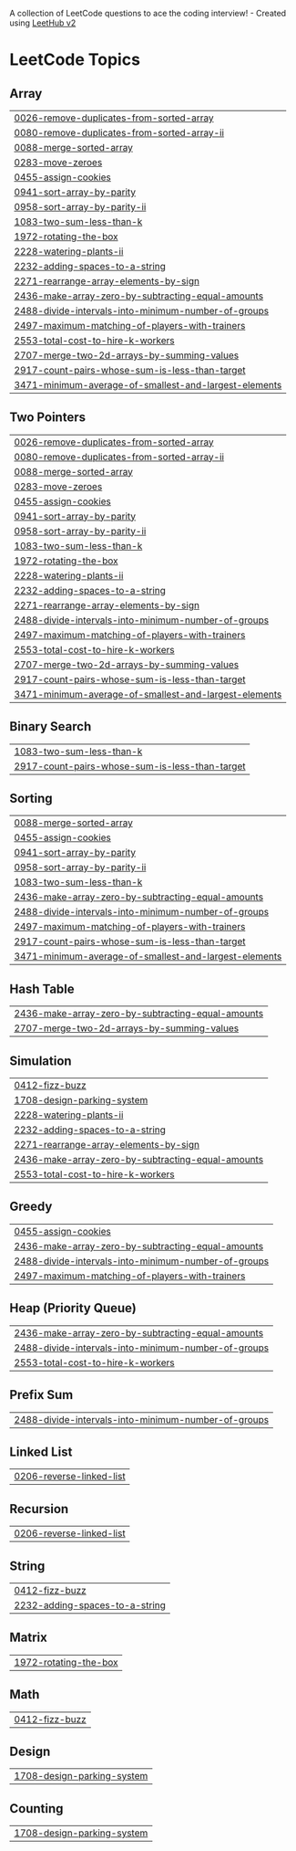 A collection of LeetCode questions to ace the coding interview! - Created using [LeetHub v2](https://github.com/arunbhardwaj/LeetHub-2.0)
<!---LeetCode Topics Start-->
# LeetCode Topics
## Array
|  |
| ------- |
| [0026-remove-duplicates-from-sorted-array](https://github.com/akshitdsa/DSA/tree/master/0026-remove-duplicates-from-sorted-array) |
| [0080-remove-duplicates-from-sorted-array-ii](https://github.com/akshitdsa/DSA/tree/master/0080-remove-duplicates-from-sorted-array-ii) |
| [0088-merge-sorted-array](https://github.com/akshitdsa/DSA/tree/master/0088-merge-sorted-array) |
| [0283-move-zeroes](https://github.com/akshitdsa/DSA/tree/master/0283-move-zeroes) |
| [0455-assign-cookies](https://github.com/akshitdsa/DSA/tree/master/0455-assign-cookies) |
| [0941-sort-array-by-parity](https://github.com/akshitdsa/DSA/tree/master/0941-sort-array-by-parity) |
| [0958-sort-array-by-parity-ii](https://github.com/akshitdsa/DSA/tree/master/0958-sort-array-by-parity-ii) |
| [1083-two-sum-less-than-k](https://github.com/akshitdsa/DSA/tree/master/1083-two-sum-less-than-k) |
| [1972-rotating-the-box](https://github.com/akshitdsa/DSA/tree/master/1972-rotating-the-box) |
| [2228-watering-plants-ii](https://github.com/akshitdsa/DSA/tree/master/2228-watering-plants-ii) |
| [2232-adding-spaces-to-a-string](https://github.com/akshitdsa/DSA/tree/master/2232-adding-spaces-to-a-string) |
| [2271-rearrange-array-elements-by-sign](https://github.com/akshitdsa/DSA/tree/master/2271-rearrange-array-elements-by-sign) |
| [2436-make-array-zero-by-subtracting-equal-amounts](https://github.com/akshitdsa/DSA/tree/master/2436-make-array-zero-by-subtracting-equal-amounts) |
| [2488-divide-intervals-into-minimum-number-of-groups](https://github.com/akshitdsa/DSA/tree/master/2488-divide-intervals-into-minimum-number-of-groups) |
| [2497-maximum-matching-of-players-with-trainers](https://github.com/akshitdsa/DSA/tree/master/2497-maximum-matching-of-players-with-trainers) |
| [2553-total-cost-to-hire-k-workers](https://github.com/akshitdsa/DSA/tree/master/2553-total-cost-to-hire-k-workers) |
| [2707-merge-two-2d-arrays-by-summing-values](https://github.com/akshitdsa/DSA/tree/master/2707-merge-two-2d-arrays-by-summing-values) |
| [2917-count-pairs-whose-sum-is-less-than-target](https://github.com/akshitdsa/DSA/tree/master/2917-count-pairs-whose-sum-is-less-than-target) |
| [3471-minimum-average-of-smallest-and-largest-elements](https://github.com/akshitdsa/DSA/tree/master/3471-minimum-average-of-smallest-and-largest-elements) |
## Two Pointers
|  |
| ------- |
| [0026-remove-duplicates-from-sorted-array](https://github.com/akshitdsa/DSA/tree/master/0026-remove-duplicates-from-sorted-array) |
| [0080-remove-duplicates-from-sorted-array-ii](https://github.com/akshitdsa/DSA/tree/master/0080-remove-duplicates-from-sorted-array-ii) |
| [0088-merge-sorted-array](https://github.com/akshitdsa/DSA/tree/master/0088-merge-sorted-array) |
| [0283-move-zeroes](https://github.com/akshitdsa/DSA/tree/master/0283-move-zeroes) |
| [0455-assign-cookies](https://github.com/akshitdsa/DSA/tree/master/0455-assign-cookies) |
| [0941-sort-array-by-parity](https://github.com/akshitdsa/DSA/tree/master/0941-sort-array-by-parity) |
| [0958-sort-array-by-parity-ii](https://github.com/akshitdsa/DSA/tree/master/0958-sort-array-by-parity-ii) |
| [1083-two-sum-less-than-k](https://github.com/akshitdsa/DSA/tree/master/1083-two-sum-less-than-k) |
| [1972-rotating-the-box](https://github.com/akshitdsa/DSA/tree/master/1972-rotating-the-box) |
| [2228-watering-plants-ii](https://github.com/akshitdsa/DSA/tree/master/2228-watering-plants-ii) |
| [2232-adding-spaces-to-a-string](https://github.com/akshitdsa/DSA/tree/master/2232-adding-spaces-to-a-string) |
| [2271-rearrange-array-elements-by-sign](https://github.com/akshitdsa/DSA/tree/master/2271-rearrange-array-elements-by-sign) |
| [2488-divide-intervals-into-minimum-number-of-groups](https://github.com/akshitdsa/DSA/tree/master/2488-divide-intervals-into-minimum-number-of-groups) |
| [2497-maximum-matching-of-players-with-trainers](https://github.com/akshitdsa/DSA/tree/master/2497-maximum-matching-of-players-with-trainers) |
| [2553-total-cost-to-hire-k-workers](https://github.com/akshitdsa/DSA/tree/master/2553-total-cost-to-hire-k-workers) |
| [2707-merge-two-2d-arrays-by-summing-values](https://github.com/akshitdsa/DSA/tree/master/2707-merge-two-2d-arrays-by-summing-values) |
| [2917-count-pairs-whose-sum-is-less-than-target](https://github.com/akshitdsa/DSA/tree/master/2917-count-pairs-whose-sum-is-less-than-target) |
| [3471-minimum-average-of-smallest-and-largest-elements](https://github.com/akshitdsa/DSA/tree/master/3471-minimum-average-of-smallest-and-largest-elements) |
## Binary Search
|  |
| ------- |
| [1083-two-sum-less-than-k](https://github.com/akshitdsa/DSA/tree/master/1083-two-sum-less-than-k) |
| [2917-count-pairs-whose-sum-is-less-than-target](https://github.com/akshitdsa/DSA/tree/master/2917-count-pairs-whose-sum-is-less-than-target) |
## Sorting
|  |
| ------- |
| [0088-merge-sorted-array](https://github.com/akshitdsa/DSA/tree/master/0088-merge-sorted-array) |
| [0455-assign-cookies](https://github.com/akshitdsa/DSA/tree/master/0455-assign-cookies) |
| [0941-sort-array-by-parity](https://github.com/akshitdsa/DSA/tree/master/0941-sort-array-by-parity) |
| [0958-sort-array-by-parity-ii](https://github.com/akshitdsa/DSA/tree/master/0958-sort-array-by-parity-ii) |
| [1083-two-sum-less-than-k](https://github.com/akshitdsa/DSA/tree/master/1083-two-sum-less-than-k) |
| [2436-make-array-zero-by-subtracting-equal-amounts](https://github.com/akshitdsa/DSA/tree/master/2436-make-array-zero-by-subtracting-equal-amounts) |
| [2488-divide-intervals-into-minimum-number-of-groups](https://github.com/akshitdsa/DSA/tree/master/2488-divide-intervals-into-minimum-number-of-groups) |
| [2497-maximum-matching-of-players-with-trainers](https://github.com/akshitdsa/DSA/tree/master/2497-maximum-matching-of-players-with-trainers) |
| [2917-count-pairs-whose-sum-is-less-than-target](https://github.com/akshitdsa/DSA/tree/master/2917-count-pairs-whose-sum-is-less-than-target) |
| [3471-minimum-average-of-smallest-and-largest-elements](https://github.com/akshitdsa/DSA/tree/master/3471-minimum-average-of-smallest-and-largest-elements) |
## Hash Table
|  |
| ------- |
| [2436-make-array-zero-by-subtracting-equal-amounts](https://github.com/akshitdsa/DSA/tree/master/2436-make-array-zero-by-subtracting-equal-amounts) |
| [2707-merge-two-2d-arrays-by-summing-values](https://github.com/akshitdsa/DSA/tree/master/2707-merge-two-2d-arrays-by-summing-values) |
## Simulation
|  |
| ------- |
| [0412-fizz-buzz](https://github.com/akshitdsa/DSA/tree/master/0412-fizz-buzz) |
| [1708-design-parking-system](https://github.com/akshitdsa/DSA/tree/master/1708-design-parking-system) |
| [2228-watering-plants-ii](https://github.com/akshitdsa/DSA/tree/master/2228-watering-plants-ii) |
| [2232-adding-spaces-to-a-string](https://github.com/akshitdsa/DSA/tree/master/2232-adding-spaces-to-a-string) |
| [2271-rearrange-array-elements-by-sign](https://github.com/akshitdsa/DSA/tree/master/2271-rearrange-array-elements-by-sign) |
| [2436-make-array-zero-by-subtracting-equal-amounts](https://github.com/akshitdsa/DSA/tree/master/2436-make-array-zero-by-subtracting-equal-amounts) |
| [2553-total-cost-to-hire-k-workers](https://github.com/akshitdsa/DSA/tree/master/2553-total-cost-to-hire-k-workers) |
## Greedy
|  |
| ------- |
| [0455-assign-cookies](https://github.com/akshitdsa/DSA/tree/master/0455-assign-cookies) |
| [2436-make-array-zero-by-subtracting-equal-amounts](https://github.com/akshitdsa/DSA/tree/master/2436-make-array-zero-by-subtracting-equal-amounts) |
| [2488-divide-intervals-into-minimum-number-of-groups](https://github.com/akshitdsa/DSA/tree/master/2488-divide-intervals-into-minimum-number-of-groups) |
| [2497-maximum-matching-of-players-with-trainers](https://github.com/akshitdsa/DSA/tree/master/2497-maximum-matching-of-players-with-trainers) |
## Heap (Priority Queue)
|  |
| ------- |
| [2436-make-array-zero-by-subtracting-equal-amounts](https://github.com/akshitdsa/DSA/tree/master/2436-make-array-zero-by-subtracting-equal-amounts) |
| [2488-divide-intervals-into-minimum-number-of-groups](https://github.com/akshitdsa/DSA/tree/master/2488-divide-intervals-into-minimum-number-of-groups) |
| [2553-total-cost-to-hire-k-workers](https://github.com/akshitdsa/DSA/tree/master/2553-total-cost-to-hire-k-workers) |
## Prefix Sum
|  |
| ------- |
| [2488-divide-intervals-into-minimum-number-of-groups](https://github.com/akshitdsa/DSA/tree/master/2488-divide-intervals-into-minimum-number-of-groups) |
## Linked List
|  |
| ------- |
| [0206-reverse-linked-list](https://github.com/akshitdsa/DSA/tree/master/0206-reverse-linked-list) |
## Recursion
|  |
| ------- |
| [0206-reverse-linked-list](https://github.com/akshitdsa/DSA/tree/master/0206-reverse-linked-list) |
## String
|  |
| ------- |
| [0412-fizz-buzz](https://github.com/akshitdsa/DSA/tree/master/0412-fizz-buzz) |
| [2232-adding-spaces-to-a-string](https://github.com/akshitdsa/DSA/tree/master/2232-adding-spaces-to-a-string) |
## Matrix
|  |
| ------- |
| [1972-rotating-the-box](https://github.com/akshitdsa/DSA/tree/master/1972-rotating-the-box) |
## Math
|  |
| ------- |
| [0412-fizz-buzz](https://github.com/akshitdsa/DSA/tree/master/0412-fizz-buzz) |
## Design
|  |
| ------- |
| [1708-design-parking-system](https://github.com/akshitdsa/DSA/tree/master/1708-design-parking-system) |
## Counting
|  |
| ------- |
| [1708-design-parking-system](https://github.com/akshitdsa/DSA/tree/master/1708-design-parking-system) |
<!---LeetCode Topics End-->